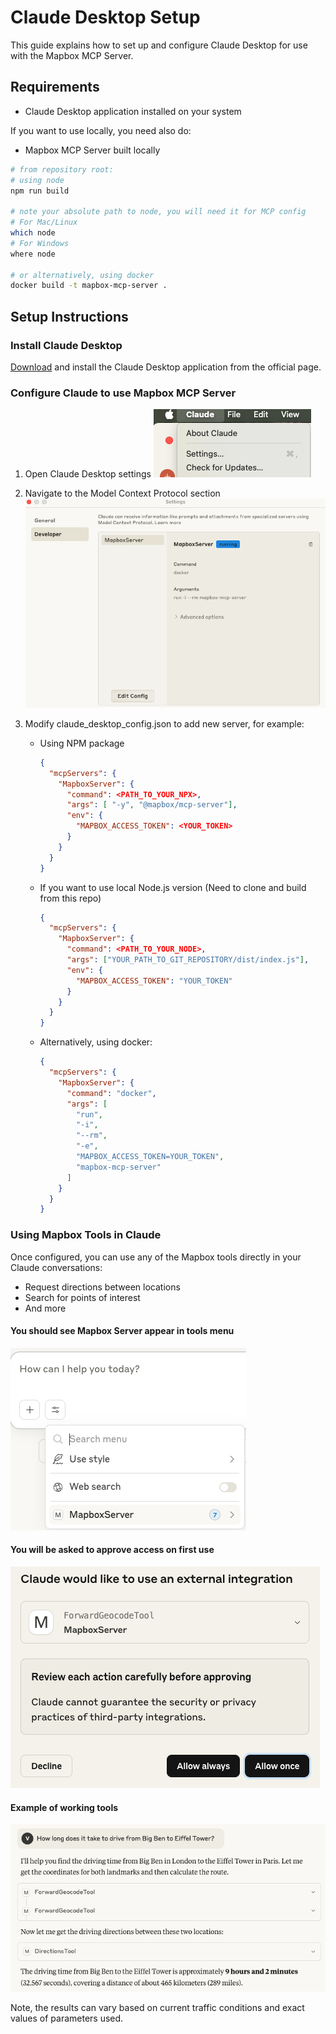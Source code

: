 # Claude Desktop Setup

This guide explains how to set up and configure Claude Desktop for use with the Mapbox MCP Server.

## Requirements

- Claude Desktop application installed on your system

If you want to use locally, you need also do:

- Mapbox MCP Server built locally

```sh
# from repository root:
# using node
npm run build

# note your absolute path to node, you will need it for MCP config
# For Mac/Linux
which node
# For Windows
where node

# or alternatively, using docker
docker build -t mapbox-mcp-server .
```

## Setup Instructions

### Install Claude Desktop

[Download](https://claude.ai/download) and install the Claude Desktop application from the official page.

### Configure Claude to use Mapbox MCP Server

1. Open Claude Desktop settings
   ![Open settings](images/claude-desktop-settings.png)
1. Navigate to the Model Context Protocol section
   ![Navigate to MCP section](images/claude-mcp-section.png)
1. Modify claude_desktop_config.json to add new server, for example:

   - Using NPM package
     ```json
     {
       "mcpServers": {
         "MapboxServer": {
           "command": <PATH_TO_YOUR_NPX>,
           "args": [ "-y", "@mapbox/mcp-server"],
           "env": {
             "MAPBOX_ACCESS_TOKEN": <YOUR_TOKEN>
           }
         }
       }
     }
     ```
   - If you want to use local Node.js version (Need to clone and build from this repo)

     ```json
     {
       "mcpServers": {
         "MapboxServer": {
           "command": <PATH_TO_YOUR_NODE>,
           "args": ["YOUR_PATH_TO_GIT_REPOSITORY/dist/index.js"],
           "env": {
             "MAPBOX_ACCESS_TOKEN": "YOUR_TOKEN"
           }
         }
       }
     }
     ```

   - Alternatively, using docker:

     ```json
     {
       "mcpServers": {
         "MapboxServer": {
           "command": "docker",
           "args": [
             "run",
             "-i",
             "--rm",
             "-e",
             "MAPBOX_ACCESS_TOKEN=YOUR_TOKEN",
             "mapbox-mcp-server"
           ]
         }
       }
     }
     ```

### Using Mapbox Tools in Claude

Once configured, you can use any of the Mapbox tools directly in your Claude conversations:

- Request directions between locations
- Search for points of interest
- And more

#### You should see Mapbox Server appear in tools menu

![Mapbox Server appears in tools menu](images/mapbox-server-tools-menu.png)

#### You will be asked to approve access on first use

![Claude asking for permissions on first use](images/claude-permission-prompt.png)

#### Example of working tools

![Example prompt](images/mapbox-tool-example-usage.png)

Note, the results can vary based on current traffic conditions and exact values of parameters used.
